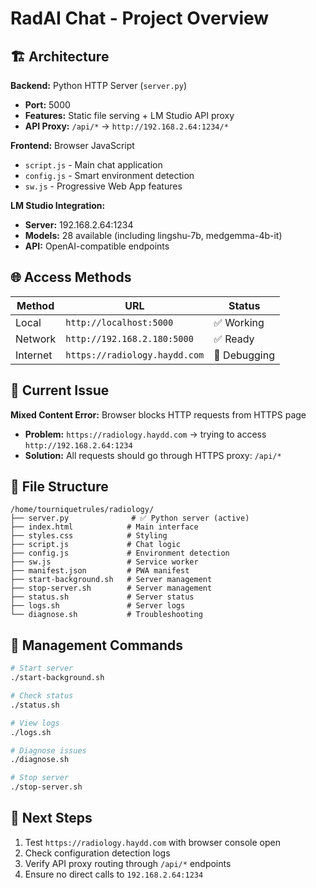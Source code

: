 # RadAI Chat - Project Overview

## 🏗️ Architecture

**Backend:** Python HTTP Server (`server.py`)
- **Port:** 5000
- **Features:** Static file serving + LM Studio API proxy
- **API Proxy:** `/api/*` → `http://192.168.2.64:1234/*`

**Frontend:** Browser JavaScript
- `script.js` - Main chat application
- `config.js` - Smart environment detection
- `sw.js` - Progressive Web App features

**LM Studio Integration:**
- **Server:** 192.168.2.64:1234
- **Models:** 28 available (including lingshu-7b, medgemma-4b-it)
- **API:** OpenAI-compatible endpoints

## 🌐 Access Methods

| Method | URL | Status |
|--------|-----|--------|
| Local | `http://localhost:5000` | ✅ Working |
| Network | `http://192.168.2.180:5000` | ✅ Ready |
| Internet | `https://radiology.haydd.com` | 🔧 Debugging |

## 🐛 Current Issue

**Mixed Content Error:** Browser blocks HTTP requests from HTTPS page
- **Problem:** `https://radiology.haydd.com` → trying to access `http://192.168.2.64:1234`
- **Solution:** All requests should go through HTTPS proxy: `/api/*`

## 📁 File Structure

```
/home/tourniquetrules/radiology/
├── server.py              # ✅ Python server (active)
├── index.html            # Main interface
├── styles.css            # Styling
├── script.js             # Chat logic
├── config.js             # Environment detection
├── sw.js                 # Service worker
├── manifest.json         # PWA manifest
├── start-background.sh   # Server management
├── stop-server.sh        # Server management
├── status.sh             # Server status
├── logs.sh               # Server logs
└── diagnose.sh           # Troubleshooting
```

## 🔧 Management Commands

```bash
# Start server
./start-background.sh

# Check status
./status.sh

# View logs
./logs.sh

# Diagnose issues
./diagnose.sh

# Stop server
./stop-server.sh
```

## 🎯 Next Steps

1. Test `https://radiology.haydd.com` with browser console open
2. Check configuration detection logs
3. Verify API proxy routing through `/api/*` endpoints
4. Ensure no direct calls to `192.168.2.64:1234`

